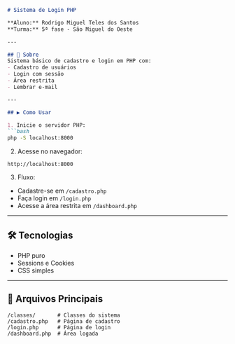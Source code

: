 ```markdown
# Sistema de Login PHP

**Aluno:** Rodrigo Miguel Teles dos Santos  
**Turma:** 5ª fase - São Miguel do Oeste  

---

## 📌 Sobre
Sistema básico de cadastro e login em PHP com:
- Cadastro de usuários
- Login com sessão
- Área restrita
- Lembrar e-mail

---

## ▶️ Como Usar

1. Inicie o servidor PHP:
```bash
php -S localhost:8000
```

2. Acesse no navegador:
```
http://localhost:8000
```

3. Fluxo:
- Cadastre-se em `/cadastro.php`
- Faça login em `/login.php`
- Acesse a área restrita em `/dashboard.php`

---

## 🛠 Tecnologias
- PHP puro
- Sessions e Cookies
- CSS simples

---

## 📂 Arquivos Principais
```
/classes/       # Classes do sistema
/cadastro.php   # Página de cadastro
/login.php      # Página de login
/dashboard.php  # Área logada
```
